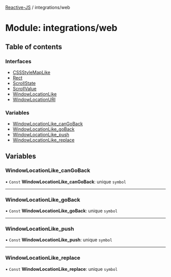 [Reactive-JS](../README.md) / integrations/web

# Module: integrations/web

## Table of contents

### Interfaces

- [CSSStyleMapLike](../interfaces/integrations_web.CSSStyleMapLike.md)
- [Rect](../interfaces/integrations_web.Rect.md)
- [ScrollState](../interfaces/integrations_web.ScrollState.md)
- [ScrollValue](../interfaces/integrations_web.ScrollValue.md)
- [WindowLocationLike](../interfaces/integrations_web.WindowLocationLike.md)
- [WindowLocationURI](../interfaces/integrations_web.WindowLocationURI.md)

### Variables

- [WindowLocationLike\_canGoBack](integrations_web.md#windowlocationlike_cangoback)
- [WindowLocationLike\_goBack](integrations_web.md#windowlocationlike_goback)
- [WindowLocationLike\_push](integrations_web.md#windowlocationlike_push)
- [WindowLocationLike\_replace](integrations_web.md#windowlocationlike_replace)

## Variables

### WindowLocationLike\_canGoBack

• `Const` **WindowLocationLike\_canGoBack**: unique `symbol`

___

### WindowLocationLike\_goBack

• `Const` **WindowLocationLike\_goBack**: unique `symbol`

___

### WindowLocationLike\_push

• `Const` **WindowLocationLike\_push**: unique `symbol`

___

### WindowLocationLike\_replace

• `Const` **WindowLocationLike\_replace**: unique `symbol`
